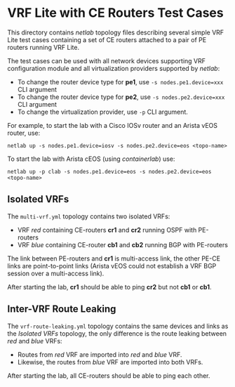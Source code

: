 # VRF Lite with CE Routers Test Cases

This directory contains *netlab* topology files describing several simple VRF Lite test cases containing a set of CE routers attached to a pair of PE routers running VRF Lite.

The test cases can be used with all network devices supporting VRF configuration module and all virtualization providers supported by *netlab*:

* To change the router device type for **pe1**, use `-s nodes.pe1.device=xxx` CLI argument
* To change the router device type for **pe2**, use `-s nodes.pe2.device=xxx` CLI argument
* To change the virtualization provider, use `-p` CLI argument.

For example, to start the lab with a Cisco IOSv router and an Arista vEOS router, use:

```
netlab up -s nodes.pe1.device=iosv -s nodes.pe2.device=eos <topo-name>
```

To start the lab with Arista cEOS (using *containerlab*) use:

```
netlab up -p clab -s nodes.pe1.device=eos -s nodes.pe2.device=eos <topo-name>
```

## Isolated VRFs

The `multi-vrf.yml` topology contains two isolated VRFs:

* VRF *red* containing CE-routers **cr1** and **cr2** running OSPF with PE-routers
* VRF *blue* containing CE-router **cb1** and **cb2** running BGP with PE-routers

The link between PE-routers and **cr1** is multi-access link, the other PE-CE links are point-to-point links (Arista vEOS could not establish a VRF BGP session over a multi-access link).

After starting the lab, **cr1** should be able to ping **cr2** but not **cb1** or **cb1**.

## Inter-VRF Route Leaking

The `vrf-route-leaking.yml` topology contains the same devices and links as the *Isolated VRFs* topology, the only difference is the route leaking between *red* and *blue* VRFs:

* Routes from *red* VRF are imported into *red* and *blue* VRF.
* Likewise, the routes from *blue* VRF are imported into both VRFs.

After starting the lab, all CE-routers should be able to ping each other.
